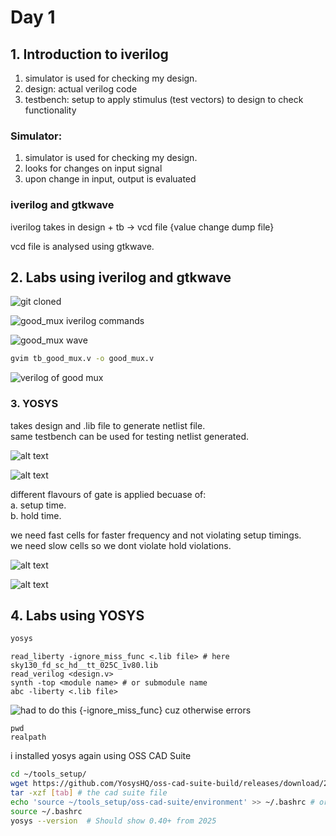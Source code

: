 # Day 1

## 1. Introduction to iverilog

1. simulator is used for checking my design.
2. design: actual verilog code
3. testbench: setup to apply stimulus (test vectors) to design to check functionality

### Simulator:  

1. simulator is used for checking my design.
2. looks for changes on input signal
3. upon change in input, output is evaluated

### iverilog and gtkwave

iverilog takes in design + tb -> vcd file {value change dump file}

vcd file is analysed using gtkwave.

## 2. Labs using iverilog and gtkwave

![git cloned](image.png)

![good_mux iverilog commands](image-2.png)

![good_mux wave](image-1.png)

```bash
gvim tb_good_mux.v -o good_mux.v
```

![verilog of good mux](image-3.png)

### 3. YOSYS

takes design and .lib file to generate netlist file.    
same testbench can be used for testing netlist generated.   

![alt text](image-4.png)

![alt text](image-5.png)

different flavours of gate is applied becuase of:   
a. setup time.  
b. hold time.   

we need fast cells for faster frequency and not violating setup timings.    
we need slow cells so we dont violate hold violations.  

![alt text](image-6.png)
   
![alt text](image-7.png)

## 4. Labs using YOSYS

```bash
yosys
```

```yosys
read_liberty -ignore_miss_func <.lib file> # here sky130_fd_sc_hd__tt_025C_1v80.lib
read_verilog <design.v>
synth -top <module name> # or submodule name 
abc -liberty <.lib file>
```

![had to do this {-ignore_miss_func} cuz otherwise errors](image-8.png)

```misc
pwd
realpath
```

i installed yosys again using OSS CAD Suite

```bash
cd ~/tools_setup/
wget https://github.com/YosysHQ/oss-cad-suite-build/releases/download/2025-09-25/oss-cad-suite-linux-x64-20250925.tgz
tar -xzf [tab] # the cad suite file
echo 'source ~/tools_setup/oss-cad-suite/environment' >> ~/.bashrc # or add this line export PATH="$HOME/tools_setup/oss-cad-suite/bin:$PATH" to the .bashrc file 
source ~/.bashrc
yosys --version  # Should show 0.40+ from 2025
```
